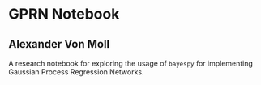 # GPRN Notebook
## Alexander Von Moll

A research notebook for exploring the usage of `bayespy` for implementing Gaussian Process Regression Networks.
